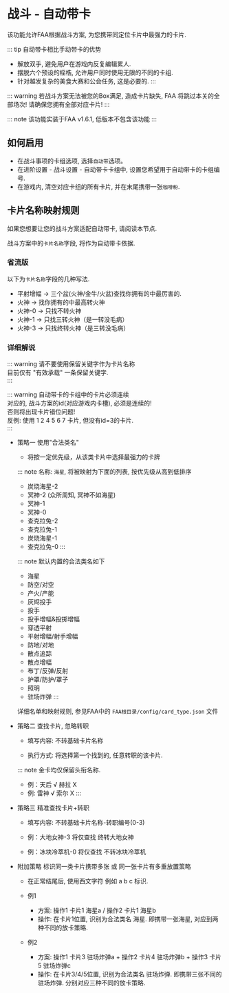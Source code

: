 # 战斗 - 自动带卡

该功能允许FAA根据战斗方案, 为您携带同定位卡片中最强力的卡片.

::: tip 自动带卡相比手动带卡的优势
* 解放双手, 避免用户在游戏内反复编辑累人.
* 摆脱六个预设的桎梏, 允许用户同时使用无限的不同的卡组. 
* 针对越发复杂的美食大赛和公会任务, 这是必要的.
:::

::: warning 若战斗方案无法被您的Box满足, 造成卡片缺失, FAA 将跳过本关的全部场次! 请确保您拥有全部对应卡片!
:::

::: note 该功能实装于FAA v1.6.1, 低版本不包含该功能
:::

## 如何启用

* 在战斗事项的卡组选项, 选择`自动带`选项。
* 在进阶设置 - 战斗设置 - 自动带卡卡组中, 设置您希望用于自动带卡的卡组编号.
* 在游戏内, 清空对应卡组的所有卡片, 并在末尾携带一张`咖啡粉`.

## 卡片名称映射规则

如果您想要让您的战斗方案适配自动带卡, 请阅读本节点.

战斗方案中的`卡片名称`字段, 将作为自动带卡依据.  

### 省流版

以下为`卡片名称`字段的几种写法.
* 平射增幅 -> 三个盆(火神/金牛/火盆)查找你拥有的中最厉害的.
* 火神 -> 找你拥有的中最高转火神
* 火神-0 -> 只找不转火神
* 火神-1 -> 只找三转火神（是一转没毛病）
* 火神-3 -> 只找终转火神（是三转没毛病）

### 详细解说

::: warning 请不要使用保留关键字作为卡片名称  
目前仅有 "有效承载" 一条保留关键字.  
:::

::: warning 自动带卡的卡组中的卡片必须连续  
对应的, 战斗方案的id(对应游戏内卡槽), 必须是连续的!   
否则将出现卡片错位问题!  
反例: 使用 1 2 4 5 6 7 卡片, 但没有id=3的卡片.  
:::


* 策略一 使用"合法类名" 

    * 将按一定优先级，从该类卡片中选择最强力的卡牌

    ::: note 名称: `海星`, 将被映射为下面的列表, 按优先级从高到低排序
    * 炭烧海星-2 
    * 冥神-2 (众所周知, 冥神不如海星)
    * 冥神-1 
    * 冥神-0 
    * 查克拉兔-2 
    * 查克拉兔-1 
    * 炭烧海星-1 
    * 查克拉兔-0
    :::

    ::: note 默认内置的合法类名如下
    * 海星
    * 防空/对空    
    * 产火/产能    
    * 灰烬投手    
    * 投手    
    * 投手增幅&投掷增幅    
    * 穿透平射    
    * 平射增幅/射手增幅    
    * 防地/对地    
    * 散点追踪    
    * 散点增幅    
    * 布丁/反弹/反射    
    * 护罩/防护/罩子    
    * 照明    
    * 驻场炸弹
    :::

    详细名单和映射规则, 参见FAA中的 `FAA根目录/config/card_type.json` 文件


* 策略二 查找卡片, 忽略转职

    * 填写内容: 不转基础卡片名称

    * 执行方式: 将选择第一个找到的, 任意转职的该卡片.

    ::: note 金卡均仅保留头衔名称.  
    * 例：天后 √ 赫拉 X   
    * 例: 雷神 √ 索尔 X
    :::

* 策略三 精准查找卡片+转职

    * 填写内容: 不转基础卡片名称-转职编号(0-3)

    * 例：大地女神-3 将仅查找 终转大地女神
    * 例：冰块冷萃机-0 将仅查找 不转冰块冷萃机

*  附加策略 标识同一类卡片携带多张 或 同一张卡片有多重放置策略

    * 在正常结尾后, 使用西文字符 例如 a b c 标识.

    * 例1  
        * 方案: 操作1 卡片1 海星a / 操作2 卡片1 海星b
        * 操作: 在卡片1位置, 识别为合法类名 海星. 即携带一张海星, 对应到两种不同的放卡策略.
    * 例2
        * 方案: 操作1 卡片3 驻场炸弹a + 操作2 卡片4 驻场炸弹b + 操作3 卡片5 驻场炸弹c
        * 操作: 在卡片3/4/5位置, 识别为合法类名 驻场炸弹. 即携带三张不同的驻场炸弹. 分别对应三种不同的放卡策略.